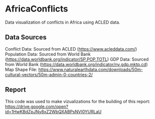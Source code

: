 # AfricaConflicts
Data visualization of conflicts in Africa using ACLED data.

## Data Sources
Conflict Data: Sourced from ACLED (https://www.acleddata.com/)
Population Data: Sourced from World Bank (https://data.worldbank.org/indicator/SP.POP.TOTL)
GDP Data: Sourced from World Bank (https://data.worldbank.org/indicator/ny.gdp.mktp.cd)
Map Shape File: https://www.naturalearthdata.com/downloads/50m-cultural-vectors/50m-admin-0-countries-2/

## Report
This code was used to make vizualizations for the building of this report:
https://drive.google.com/open?id=1HwKBdZpJNy8xZ2WbQXABPsNVI0YURLaU
